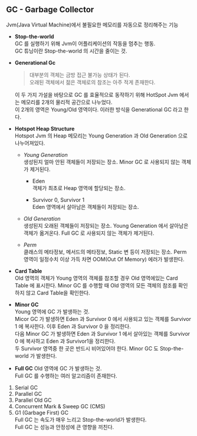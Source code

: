 ## GC - Garbage Collector
Jvm(Java Virtual Machine)에서 불필요한 메모리를 자동으로 정리해주는 기능  

* __Stop-the-world__  
GC 를 실행하기 위해 Jvm이 어플리케이션의 작동을 멈추는 행동.  
GC 튜닝이란 Stop-the-world 의 시간을 줄이는 것.  

* __Generational Gc__ 
  >대부분의 객체는 금방 접근 불가능 상태가 된다.  
  >오래된 객체에서 젊은 객체로의 참조는 아주 적게 존재한다.  

  이 두 가지 가설을 바탕으로 GC 를 효율적으로 동작하기 위해 HotSpot Jvm 에서는 메모리를 2개의 물리적 공간으로 나누었다.  
  이 2개의 영역은 Young/Old 영역이다. 이러한 방식을 Generational GC 라고 한다.  

* __Hotspot Heap Structure__  
Hotspot Jvm 의 Heap 메모리는 Young Generation 과 Old Generation 으로 나누어져있다.  
  
  * _Young Generation_  
  생성된지 얼마 안된 객체들이 저장되는 장소. Minor GC 로 사용되지 않는 객체가 제거된다.  
    
    * Eden  
    객체가 최초로 Heap 영역에 할당되는 장소.  
    
    * Survivor 0, Survivor 1  
    Eden 영역에서 살아남은 객체들이 저장되는 장소.  
  
  * _Old Generation_  
  생성된지 오래된 객체들이 저장되는 장소. Young Generation 에서 살아남은 객체가 옮겨온다. Full GC 로 사용되지 않는 객체가 제거된다. 
  
  * _Perm_  
  클래스의 메타정보, 메서드의 메타정보, Static 변 등이 저장되는 장소. Perm 영역이 일정수치 이상 가득 차면 OOM(Out Of Memory) 에러가 발생한다.  

* __Card Table__  
Old 영역의 객체가 Young 영역의 객체를 참조할 경우 Old 영역에있는 Card Table 에 표시한다. Minor GC 를 수행할 때 Old 영역의 모든 객체의 참조를 확인하지 않고 Card Table을 확인한다. 

* __Minor GC__  
Young 영역에 GC 가 발생하는 것.  
Micor GC 가 발생하면 Eden 과 Survivor 0 에서 사용되고 있는 객체를 Survivor 1 에 복사한다. 이후 Eden 과 Survivor 0 을 정리한다.  
다음 Minor GC 가 발생하면 Eden 과 Survivor 1 에서 살아있는 객체를 Survivor 0 에 복사하고 Eden 과 Survivor1을 정리한다.  
두 Survivor 영역중 한 곳은 반드시 비어있어야 한다. 
Minor GC 도 Stop-the-world 가 발생한다. 

* __Full GC__
Old 영역에 GC 가 발생하는 것.  
Full GC 를 수행하는 여러 알고리즘이 존재한다.
1. Serial GC  
2. Parallel GC  
3. Parallel Old GC  
4. Concurrent Mark & Sweep GC (CMS) 
5. G1 (Garbage First) GC  
Full GC 는 속도가 매우 느리고 Stop-the-world가 발생한다.  
Full GC 는 성능과 안정성에 큰 영향을 끼친다. 
